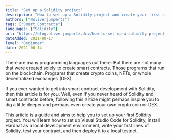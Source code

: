 ```yaml
---
title: "Set up a Solidity project"
description: "How to set up a Solidity project and create your first smart contract"
authors: ["@oliverjumpertz"]
tags: ["Smart Contracts"]
languages: ["Solidity"]
url: "https://blog.oliverjumpertz.dev/how-to-set-up-a-solidity-project-and-create-your-first-smart-contract"
dateAdded: 2021-08-17
level: "Beginner"
date: 2021-06-14
---
```


There are many programming languages out there. But there are not many that were created solely to create smart contracts. Those programs that run on the blockchain. Programs that create crypto coins, NFTs, or whole decentralized exchanges (DEX).

If you ever wanted to get into smart contract development with Solidity, then this article is for you. Well, even if you never heard of Solidity and smart contracts before, following this article might perhaps inspire you to dig a little deeper and perhaps even create your own crypto coin or DEX.

This article is a guide and aims to help you to set up your first Solidity project. You will learn how to set up Visual Studio Code for Solidity, install Hardhat as a local development environment, write your first lines of Solidity, test your contract, and then deploy it to a local testnet.